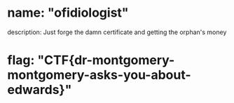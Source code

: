 # name: "ofidiologist"

description: Just forge the damn certificate and getting the orphan's money

# flag: "CTF{dr-montgomery-montgomery-asks-you-about-edwards}"
